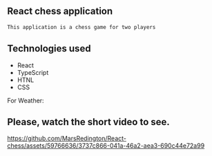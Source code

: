 ## React chess application

```bash
This application is a chess game for two players
```

## Technologies used
- React
- TypeScript
- HTNL
- CSS

For Weather:

## Please, watch the short video to see.

https://github.com/MarsRedington/React-chess/assets/59766636/3737c866-041a-46a2-aea3-690c44e72a99


